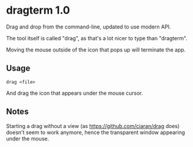#  dragterm 1.0

Drag and drop from the command-line, updated to use modern API.

The tool itself is called "drag", as that's a lot nicer to type than "dragterm".

Moving the mouse outside of the icon that pops up will terminate the app.

## Usage

`drag <file>`

And drag the icon that appears under the mouse cursor.

## Notes

Starting a drag without a view (as <https://github.com/ciaran/drag> does) doesn't seem to work anymore, hence the transparent window appearing under the mouse.
